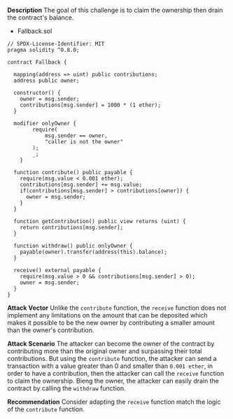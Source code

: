**Description**
The goal of this challenge is to claim the ownership then drain the contract's balance.

* Fallback.sol
```solidity=
// SPDX-License-Identifier: MIT
pragma solidity ^0.8.0;

contract Fallback {

  mapping(address => uint) public contributions;
  address public owner;

  constructor() {
    owner = msg.sender;
    contributions[msg.sender] = 1000 * (1 ether);
  }

  modifier onlyOwner {
        require(
            msg.sender == owner,
            "caller is not the owner"
        );
        _;
    }

  function contribute() public payable {
    require(msg.value < 0.001 ether);
    contributions[msg.sender] += msg.value;
    if(contributions[msg.sender] > contributions[owner]) {
      owner = msg.sender;
    }
  }

  function getContribution() public view returns (uint) {
    return contributions[msg.sender];
  }

  function withdraw() public onlyOwner {
    payable(owner).transfer(address(this).balance);
  }

  receive() external payable {
    require(msg.value > 0 && contributions[msg.sender] > 0);
    owner = msg.sender;
  }
}
```

**Attack Vector**
Unlike the `contribute` function, the `receive` function does not implement any limitations on the amount that can be deposited which makes it possible to be the new owner by contributing a smaller amount than the owner's contribution. 

**Attack Scenario**
The attacker can become the owner of the contract by contributing more than the original owner and surpassing their total contributions. But using the `contribute` function, the attacker can send a transaction with a value greater than 0 and smaller than `0.001 ether`, in order to have a contribution, then the attacker can call the `receive` function to claim the ownership. Bieng the owner, the attacker can easily drain the contract by calling the `withdraw` function.

**Recommendation**
Consider adapting the `receive` function match the logic of the `contribute` function.